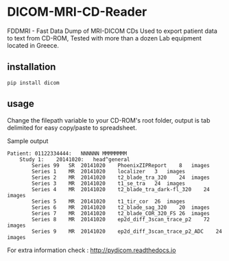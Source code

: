 # DICOM-MRI-CD-Reader
FDDMRI - Fast Data Dump of MRI-DICOM CDs 
Used to export patient data to text from CD-ROM,
Tested with more than a dozen Lab equipment located in Greece.

## installation
`pip install dicom`

## usage
Change the filepath variable to your CD-ROM's root folder, 
output is tab delimited for easy copy/paste to spreadsheet.


Sample output
```
Patient: 01122334444:	NNNNNN MMMMMMMM
	Study 1:	20141020:	head^general
		Series 99	SR	20141020	PhoenixZIPReport	8	images
		Series 1	MR	20141020	localizer	3	images
		Series 2	MR	20141020	t2_blade_tra_320	24	images
		Series 3	MR	20141020	t1_se_tra	24	images
		Series 4	MR	20141020	t2_blade_tra_dark-fl_320	24	images
		Series 5	MR	20141020	t1_tir_cor	26	images
		Series 6	MR	20141020	t2_blade_sag_320	20	images
		Series 7	MR	20141020	t2_blade_COR_320_FS	26	images
		Series 8	MR	20141020	ep2d_diff_3scan_trace_p2	72	images
		Series 9	MR	20141020	ep2d_diff_3scan_trace_p2_ADC	24	images
```


For extra information check :
http://pydicom.readthedocs.io
